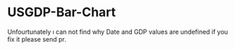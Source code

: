 # USGDP-Bar-Chart
Unfourtunately ı can not find why Date and GDP values are undefined if you fix it please send pr.
